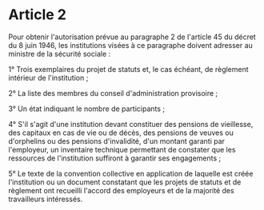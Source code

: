 # Article 2

Pour obtenir l'autorisation prévue au paragraphe 2 de l'article 45 du décret du 8 juin 1946, les institutions visées à ce paragraphe doivent adresser au ministre de la sécurité sociale :

1° Trois exemplaires du projet de statuts et, le cas échéant, de règlement intérieur de l'institution ;

2° La liste des membres du conseil d'administration provisoire ;

3° Un état indiquant le nombre de participants ;

4° S'il s'agit d'une institution devant constituer des pensions de vieillesse, des capitaux en cas de vie ou de décès, des pensions de veuves ou d'orphelins ou des pensions d'invalidité, d'un montant garanti par l'employeur, un inventaire technique permettant de constater que les ressources de l'institution suffiront à garantir ses engagements ;

5° Le texte de la convention collective en application de laquelle est créée l'institution ou un document constatant que les projets de statuts et de règlement ont recueilli l'accord des employeurs et de la majorité des travailleurs intéressés.
